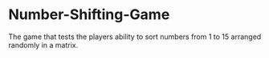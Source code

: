 # Number-Shifting-Game
The game that tests the players ability to sort numbers from 1 to 15 arranged randomly in a matrix.
